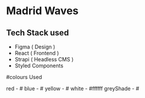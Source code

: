 # Madrid Waves

## Tech Stack used

- Figma ( Design )
- React ( Frontend )
- Strapi ( Headless CMS )
- Styled Components

#colours Used

red  - #
blue - #
yellow - #
white - #ffffff
greyShade - #
